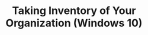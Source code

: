 ---
title: Taking Inventory of Your Organization (Windows 10)
description: This section provides information about how to use the Application Compatibility Toolkit (ACT) to identify applications and devices that are installed in your organization.
redirect_url: https://technet.microsoft.com/en-us/itpro/windows/deploy/manage-windows-upgrades-with-upgrade-analytics.md
---